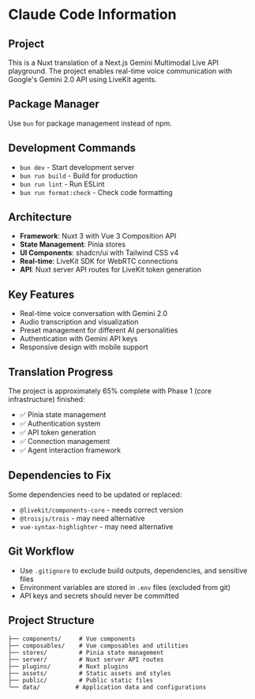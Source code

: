 # Claude Code Information

## Project

This is a Nuxt translation of a Next.js Gemini Multimodal Live API playground. The project enables real-time voice communication with Google's Gemini 2.0 API using LiveKit agents.

## Package Manager

Use `bun` for package management instead of npm.

## Development Commands

- `bun dev` - Start development server
- `bun run build` - Build for production
- `bun run lint` - Run ESLint
- `bun run format:check` - Check code formatting

## Architecture

- **Framework**: Nuxt 3 with Vue 3 Composition API
- **State Management**: Pinia stores
- **UI Components**: shadcn/ui with Tailwind CSS v4
- **Real-time**: LiveKit SDK for WebRTC connections
- **API**: Nuxt server API routes for LiveKit token generation

## Key Features

- Real-time voice conversation with Gemini 2.0
- Audio transcription and visualization
- Preset management for different AI personalities
- Authentication with Gemini API keys
- Responsive design with mobile support

## Translation Progress

The project is approximately 65% complete with Phase 1 (core infrastructure) finished:

- ✅ Pinia state management
- ✅ Authentication system
- ✅ API token generation
- ✅ Connection management
- ✅ Agent interaction framework

## Dependencies to Fix

Some dependencies need to be updated or replaced:

- `@livekit/components-core` - needs correct version
- `@troisjs/trois` - may need alternative
- `vue-syntax-highlighter` - may need alternative

## Git Workflow

- Use `.gitignore` to exclude build outputs, dependencies, and sensitive files
- Environment variables are stored in `.env` files (excluded from git)
- API keys and secrets should never be committed

## Project Structure

```
├── components/     # Vue components
├── composables/    # Vue composables and utilities
├── stores/         # Pinia state management
├── server/         # Nuxt server API routes
├── plugins/        # Nuxt plugins
├── assets/         # Static assets and styles
├── public/         # Public static files
└── data/          # Application data and configurations
```
